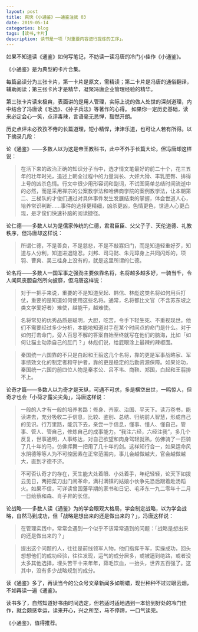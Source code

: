 ```yaml
---
layout: post
title: 爽快《小通鉴》——通鉴注我 03
date: 2019-05-14
categories: blog
tags: [读书,卡片]
description: 读书是一项「对重要内容进行提炼的工序」。
---
```


如果不知道读《通鉴》如何写笔记，不妨读一读冯唐的冷门小佳作《小通鉴》。

《小通鉴》是为典型的卡片合集。

每篇品读分为三张卡片，第一卡片是原文，需精读；第二卡片是冯唐的通俗翻译，辅助阅读；第三张卡片才是精华，凝聚冯唐企业管理经验的精华。

第三张卡片读来极爽，表面讲的是用人管理，实际上说的做人处世的深刻道理，内中结合了冯唐读《毛选》、《孙子兵法》等著作的心得。 如果你一定历史基础，读来必定会心一笑，点评毒辣，言语毫无忌惮，豁然开朗。

历史点评未必孜孜不倦的长篇道理，短小精悍，津津乐道，也可让人若有所得。以下摘录几段：

论《通鉴》——多数人以为这是帝王教科书，此中不外乎长篇大论，但冯唐却这样说：

> 在活下来的政治正确的知识分子当中，选才情文笔最好的前二十个，花三五年的壮年时光，追述上朝全过程中的力量消长、大奸大猾、丰乳肥臀、排得上号的凶杀色情。行文中很少用形容词和副词，不试图简单总结时间流逝中的必然，而是采用禅宗的公案教学法和哈佛商学院的案例教学法，让本朝第二、三梯队的才俊们通过对具体事件发生发展结束的掌握，体会世道人心，培养常识判断……事件的选择更精细，凶杀更凶，色情更色，世道人心更凸现，是才俊们快速补脑的阅读捷径。

论仁德——多数人以为是儒家传统的仁德，君君臣臣、父父子子、天伦道德、礼教秩序，但冯唐却这样说：

> 所谓仁德，不是善良，不是慈悲，不是不敲寡妇门，而是知道轻重好歹，知道与人分利，知道进退隐忍。刘邦、司马懿、朱元璋身上共同闪烁的，项羽、曹爽、吴三桂身上没有的，就是这里所谓的仁德。

论名将——多数人一国军事之强劲主要依靠名将，名将越多越多好，一骑当千，令人闻风丧胆自然所向披靡，但冯唐这样说：

> 对于一把手来说，重要的不是知道吴起、韩信、林彪这类名将如何用兵打仗，重要的是知道如何使用这些名将。通常，名将都比文官（不含苏东坡之类文学爱好者）难使，越能干，越难使。

> 名将常见的优秀品质是聪明，大胆，吃苦，令手下轻生死、不重视现世。他们不需要经过多少分析，本能地知道对手在某个时间点的命门是什么。对于如何打击命门，旁人百思不解的答案自始至终就写在他们的脑海，比如「如何让猫主动添自己的肛门？」林彪们说，给屁眼涂上最辣的辣椒面。

> 秦国统一六国靠的不只是白起和王翦这几个名将，靠的更是军事战略家、军事绩效文化的制定者和守护者，靠的更是稳定的后勤资源保障。如果论功，秦国统一六国的前四位人物是秦孝公、吕不韦、商鞅、郑国，白起和王翦排不上。

论奇才篇——多数人以为奇才是天纵，可遇不可求，多是横空出世，一鸣惊人，但奇才也会「小荷才露尖尖角」，冯唐这样说：

> 一般的人才有一般的培养套路：修身、齐家、治国、平天下。读万卷书，能读进去，充分吸收二手信息，比较、鉴别、总结、归纳前人智慧，形成自己的见识。行万里路，能沉下去，亲尝一手信息，懂事、懂人、懂自己，管事、管人、管自己，修炼自己的成事能力。“我注六经，六经注我”，多几个反复，世事通明，人事练达，对自己欲望和肉身驾轻就熟，仿佛骑了一匹骑了几十年的马，仿佛挥舞一把用了几十年的剑。这样知行合一，如果运命风水阴德等等人为不可控因素在正常范围内，事儿会越做越大，官会越做越大，直到才德不济。

> 不可否认奇才的存在，天生能大处着眼、小处着手，年纪轻轻，论天下如拨云见日，两把菜刀出门闹革命，满村满镇的姑娘小伙争先恐后跟着赴汤蹈火。如果不信，可详读曾国藩早期的家书和日记、毛泽东一九二零年十二月一日给蔡和森、肖子昇的长信。

论战略——多数人读《通鉴》为的学会眼观大格局，学会制定战略，以为学会战略，自然马到成功，但「战略是想出来的还是做出来的？」，冯唐这样说：

> 在管理实践中，常常会遇到一个似乎不该常常遇到的问题：「战略是想出来的还是做出来的？」

> 提出这个问题的人，往往是前线领军人物，他们指挥千军，实操成功，回头想想他们的成功经验，往往发现，运气的成分居多，或被逼到绝路，或者没太多其他选择，埋头苦干十来年年，茹毛饮血，一抬头，世界五百强了。这其中，没有多少战略规划的成分。

读《通鉴》多了，再读当今的公众号文章新闻多如嚼蜡，现世种种不过过眼云烟，不如再读一遍《通鉴》。

读书多了，自然知道好书由时间选定，但若适时适地遇到一本恰到好处的冷门佳作，就会颇感幸运，读来开心，兴之所至，马不停蹄，一口气读完。

《小通鉴》，值得推荐。
